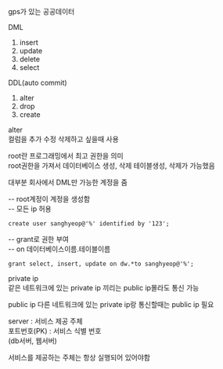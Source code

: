 gps가 있는 공공데이터

DML
1. insert
2. update
3. delete
4. select

DDL(auto commit)
1. alter
2. drop
3. create

alter   
컬럼을 추가 수정 삭제하고 싶을때 사용

root란 프로그래밍에서 최고 권한을 의미  
root권한을 가져서 데이터베이스 생성, 삭제 테이블생성, 삭제가 가능했음

대부분 회사에서 DML만 가능한 계정을 줌

-- root계정이 계정을 생성함  
-- 모든 ip 허용  

    create user sanghyeop@'%' identified by '123';

-- grant로 권한 부여  
-- on 데이터베이스이름.테이블이름  
    
    grant select, insert, update on dw.*to sanghyeop@'%';

private ip  
같은 네트워크에 있는 private ip
끼리는 public ip몰라도 통신 가능

public ip
다른 네트워크에 있는 private ip랑 
통신할때는 public ip 필요

server : 서비스 제공 주체  
포트번호(PK) : 서비스 식별 번호  
(db서버, 웹서버)

서비스를 제공하는 주체는 항상
실행되어 있어야함
